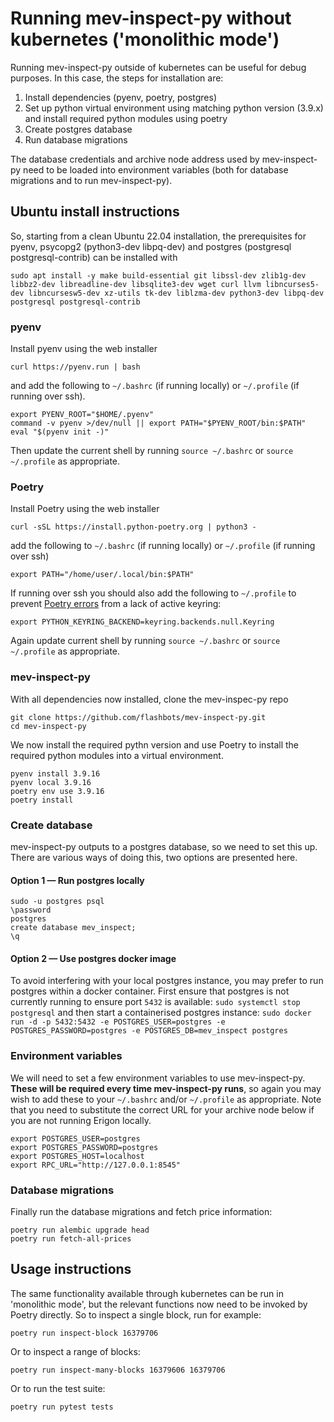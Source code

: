 
# Running mev-inspect-py without kubernetes ('monolithic mode')

Running mev-inspect-py outside of kubernetes can be useful for debug purposes. In this case, the steps for installation are:
1. Install dependencies (pyenv, poetry, postgres)
1. Set up python virtual environment using matching python version (3.9.x) and install required python modules using poetry
1. Create postgres database
1. Run database migrations

The database credentials and archive node address used by mev-inspect-py need to be loaded into environment variables (both for database migrations and to run mev-inspect-py).

## Ubuntu install instructions

So, starting from a clean Ubuntu 22.04 installation, the prerequisites for pyenv, psycopg2 (python3-dev libpq-dev) and postgres (postgresql postgresql-contrib) can be installed with

`sudo apt install -y make build-essential git libssl-dev zlib1g-dev libbz2-dev libreadline-dev libsqlite3-dev wget curl llvm libncurses5-dev libncursesw5-dev xz-utils tk-dev liblzma-dev python3-dev libpq-dev postgresql postgresql-contrib`

### pyenv
Install pyenv using the web installer

`curl https://pyenv.run | bash`

and add the following to `~/.bashrc` (if running locally) or `~/.profile` (if running over ssh).

```
export PYENV_ROOT="$HOME/.pyenv"
command -v pyenv >/dev/null || export PATH="$PYENV_ROOT/bin:$PATH"
eval "$(pyenv init -)"
```

Then update the current shell by running `source ~/.bashrc` or `source ~/.profile` as appropriate.

### Poetry

Install Poetry using the web installer

`curl -sSL https://install.python-poetry.org | python3 -`

add the following to `~/.bashrc` (if running locally) or `~/.profile` (if running over ssh)

`export PATH="/home/user/.local/bin:$PATH"`

If running over ssh you should also add the following to `~/.profile` to prevent [Poetry errors](https://github.com/python-poetry/poetry/issues/1917) from a lack of active keyring:

`export PYTHON_KEYRING_BACKEND=keyring.backends.null.Keyring`

Again update current shell by running `source ~/.bashrc` or `source ~/.profile` as appropriate.

### mev-inspect-py

With all dependencies now installed, clone the mev-inspec-py repo
```
git clone https://github.com/flashbots/mev-inspect-py.git
cd mev-inspect-py
```
We now install the required pythn version and use Poetry to install the required python modules into a virtual environment. 

```
pyenv install 3.9.16
pyenv local 3.9.16
poetry env use 3.9.16
poetry install
```

### Create database
mev-inspect-py outputs to a postgres database, so we need to set this up. There are various ways of doing this, two options are presented here.

#### Option 1 — Run postgres locally
```
sudo -u postgres psql
\password
postgres
create database mev_inspect;
\q
```

#### Option 2 — Use postgres docker image
To avoid interfering with your local postgres instance, you may prefer to run postgres within a docker container. First ensure that postgres is not currently running to ensure port `5432` is available:
`sudo systemctl stop postgresql`
and then start a containerised postgres instance:
`sudo docker run -d -p 5432:5432 -e POSTGRES_USER=postgres -e POSTGRES_PASSWORD=postgres -e POSTGRES_DB=mev_inspect postgres`

### Environment variables
We will need to set a few environment variables to use mev-inspect-py. **These will be required every time mev-inspect-py runs**, so again you may wish to add these to your `~/.bashrc` and/or `~/.profile` as appropriate. Note that you need to substitute the correct URL for your archive node below if you are not running Erigon locally.
```
export POSTGRES_USER=postgres
export POSTGRES_PASSWORD=postgres
export POSTGRES_HOST=localhost
export RPC_URL="http://127.0.0.1:8545"
```
### Database migrations
Finally run the database migrations and fetch price information:

```
poetry run alembic upgrade head
poetry run fetch-all-prices
```

## Usage instructions
The same functionality available through kubernetes can be run in 'monolithic mode', but the relevant functions now need to be invoked by Poetry directly. So to inspect a single block, run for example:

`poetry run inspect-block 16379706`

Or to inspect a range of blocks:

`poetry run inspect-many-blocks 16379606 16379706`

Or to run the test suite:

`poetry run pytest tests`

